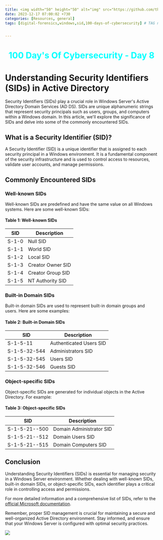 ```yaml
---
title: <img width="50" height="50" alt="img" src="https://github.com/thelocalh0st/thelocalh0st.github.io/assets/95465072/de6eece3-9ff2-4439-9c01-c6433e45bc04"> Security Identifieres | Windows Forensics
date: 2023-12-17 07:00:02 +730
categories: [Resources, general]
tags: [digital-forensics,windows,sid,100-days-of-cybersecurity] # TAG names should always be lowercase


---
```



<h1 style="color: cyan; text-align: center">100 Day's Of Cybersecurity - Day 8</h1>


# Understanding Security Identifiers (SIDs) in Active Directory

Security Identifiers (SIDs) play a crucial role in Windows Server's Active Directory Domain Services (AD DS). SIDs are unique alphanumeric strings that represent security principals such as users, groups, and computers within a Windows domain. In this article, we'll explore the significance of SIDs and delve into some of the commonly encountered SIDs.

## What is a Security Identifier (SID)?

A Security Identifier (SID) is a unique identifier that is assigned to each security principal in a Windows environment. It is a fundamental component of the security infrastructure and is used to control access to resources, validate user accounts, and manage permissions.

## Commonly Encountered SIDs

### Well-known SIDs

Well-known SIDs are predefined and have the same value on all Windows systems. Here are some well-known SIDs:

#### Table 1: Well-known SIDs

| SID                                              | Description                                   |
|--------------------------------------------------|-----------------------------------------------|
| S-1-0                                            | Null SID                                      |
| S-1-1                                            | World SID                                     |
| S-1-2                                            | Local SID                                     |
| S-1-3                                            | Creator Owner SID                             |
| S-1-4                                            | Creator Group SID                             |
| S-1-5                                            | NT Authority SID                              |

### Built-in Domain SIDs

Built-in domain SIDs are used to represent built-in domain groups and users. Here are some examples:

#### Table 2: Built-in Domain SIDs

| SID                                              | Description                                   |
|--------------------------------------------------|-----------------------------------------------|
| S-1-5-11                                         | Authenticated Users SID                      |
| S-1-5-32-544                                     | Administrators SID                            |
| S-1-5-32-545                                     | Users SID                                     |
| S-1-5-32-546                                     | Guests SID                                    |

### Object-specific SIDs

Object-specific SIDs are generated for individual objects in the Active Directory. For example:

#### Table 3: Object-specific SIDs

| SID                                              | Description                                   |
|--------------------------------------------------|-----------------------------------------------|
| S-1-5-21-<domain>-500                            | Domain Administrator SID                     |
| S-1-5-21-<domain>-512                            | Domain Users SID                              |
| S-1-5-21-<domain>-515                            | Domain Computers SID                          |

## Conclusion

Understanding Security Identifiers (SIDs) is essential for managing security in a Windows Server environment. Whether dealing with well-known SIDs, built-in domain SIDs, or object-specific SIDs, each identifier plays a critical role in controlling access and permissions.

For more detailed information and a comprehensive list of SIDs, refer to the [official Microsoft documentation](https://learn.microsoft.com/en-us/windows-server/identity/ad-ds/manage/understand-security-identifiers).

Remember, proper SID management is crucial for maintaining a secure and well-organized Active Directory environment. Stay informed, and ensure that your Windows Server is configured with optimal security practices.



![](https://media.giphy.com/media/DAtJCG1t3im1G/giphy.gif)
